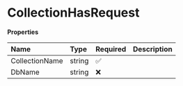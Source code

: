 # CollectionHasRequest

**Properties**

| Name           | Type   | Required | Description |
| :------------- | :----- | :------- | :---------- |
| CollectionName | string | ✅       |             |
| DbName         | string | ❌       |             |

<!-- This file was generated by liblab | https://liblab.com/ -->
